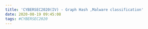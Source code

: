 ```yaml
---
title: 'CYBERSEC2020(IV) - Graph Hash ,Malware classification'
date: 2020-08-19 09:45:08
tags: #CYBERSEC2020
---
```




